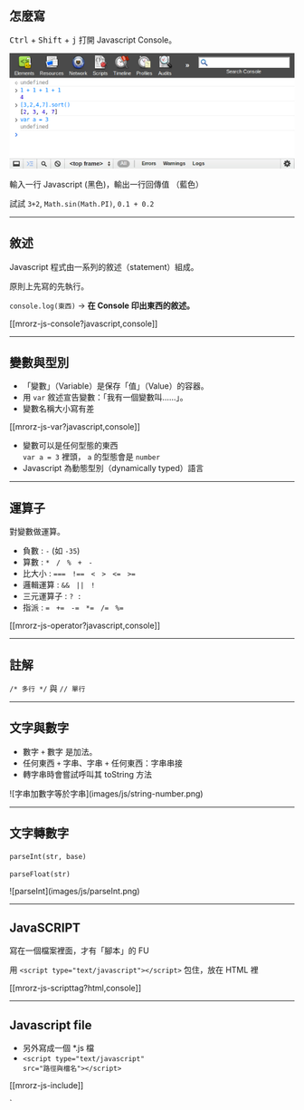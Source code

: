 怎麼寫
------
<kbd>Ctrl</kbd> + <kbd>Shift</kbd> + <kbd>j</kbd> 打開 Javascript Console。

![Javascript console](images/js/console.png)

輸入一行 Javascript (黑色)，輸出一行回傳值 （藍色）

試試 `3+2`, `Math.sin(Math.PI)`, `0.1 + 0.2`

---

敘述
--------

Javascript 程式由一系列的敘述（statement）組成。

原則上先寫的先執行。

`console.log(東西)` → <b>在 Console 印出東西的敘述。</b>

[[mrorz-js-console?javascript,console]]

---

變數與型別
----------

* 「變數」（Variable）是保存「值」（Value）的容器。
* 用 `var` 敘述宣告變數：「我有一個變數叫......」。
* 變數名稱大小寫有差

[[mrorz-js-var?javascript,console]]

* 變數可以是任何型態的東西<br>`var a = 3` 裡頭， `a` 的型態會是 `number`
* Javascript 為動態型別（dynamically typed）語言

---

運算子
------

對變數做運算。

* 負數 : `-` (如 `-35`)
* 算數 : `*` &nbsp; `/` &nbsp; `%` &nbsp; `+` &nbsp; `-`
* 比大小 : `===`  &nbsp; `!==`  &nbsp; `<`  &nbsp; `>`  &nbsp; `<=` &nbsp;  `>=`
* 邏輯運算 : `&&` &nbsp;  `||` &nbsp;  `!`
* 三元運算子 : `? :`
* 指派 : `=` &nbsp; `+=` &nbsp; `-=` &nbsp; `*=` &nbsp; `/=` &nbsp; `%=`

[[mrorz-js-operator?javascript,console]]

---

註解
---

`/* 多行 */` 與 `// 單行`

---

文字與數字
------
* 數字 `+` 數字 是加法。
* 任何東西 `+` 字串、字串 `+` 任何東西：字串串接
* 轉字串時會嘗試呼叫其 toString 方法

<div class="row">
    <div class="span3 centered">
        ![字串加數字等於字串](images/js/string-number.png)
    </div>
</div>

---

文字轉數字
------

`parseInt(str, base)`

`parseFloat(str)`

<div class="row">
    <div class="span3 centered">
![parseInt](images/js/parseInt.png)
    </div>
</div>

---

JavaSCRIPT
------
寫在一個檔案裡面，才有「腳本」的 FU

<div class="fragment">
  用 <code>&lt;script type="text/javascript"&gt;&lt;/script&gt;</code> 包住，放在 HTML 裡

[[mrorz-js-scripttag?html,console]]

</div>


---

Javascript file
---------------

* 另外寫成一個 *.js 檔
*  <code>&lt;script type="text/javascript" src="路徑與檔名"&gt;&lt;/script&gt;</code>

[[mrorz-js-include]]


<div class="fragment">
`<script>` 寫在 `<head>` 或 `<body>` 裡都可以。<br>瀏覽器一讀到就會立即執行（Load-and-go）。
</div>

<div class="fragment">建議寫在 `</body>` 之前。</div>

---

Javascript file (續)
--------------------
JS 檔和 HTML 檔同目錄
![JS 檔案結構](images/js/js-hierachy.jpg)

執行結果：
![JS 檔案結構](images/js/js-test.jpg)


---

Javascript file (續)
--------------------
JS 檔和 HTML 檔不同目錄
![JS 檔案結構](images/js/js-hierachy2.jpg)